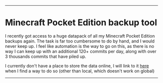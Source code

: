 
***

# Minecraft Pocket Edition backup tool

I recently got access to a huge datapack of all my Minecraft Pocket Edition backups again. The task is far too cumbersome to do by hand, and I would never keep up. I feel like automation is the way to go on this, as there is no way I can keep up with an additional 120+ commits per day, along with over 3 thousands commits that have piled up.

I currently don't have a place to store the data online, I will link to it [here](https://www.example.com) when I find a way to do so (other than local, which doesn't work on global)

***
